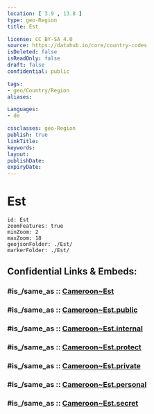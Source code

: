 ```yaml
---
location: [ 3.9 , 13.8 ] 
type: geo-Region
title: Est

license: CC BY-SA 4.0
source: https://datahub.io/core/country-codes
isDeleted: false
isReadOnly: false
draft: false
confidential: public

tags:
- geo/Country/Region
aliases:

Languages:
- de

cssclasses: geo-Region
publish: true
linkTitle: 
keywords: 
layout: 
publishDate: 
expiryDate: 
---
```


# Est

```leaflet
id: Est
zoomFeatures: true 
minZoom: 2 
maxZoom: 18
geojsonFolder: ./Est/
markerFolder: ./Est/
```


## Confidential Links & Embeds: 

### #is_/same_as :: [Cameroon~Est](/_Standards/Earth/Continent/Africa/Africa~Central/Cameroon/regions~Cameroon/Cameroon~Est.md) 

### #is_/same_as :: [Cameroon~Est.public](/_public/Earth/Continent/Africa/Africa~Central/Cameroon/regions~Cameroon/Cameroon~Est.public.md) 

### #is_/same_as :: [Cameroon~Est.internal](/_internal/Earth/Continent/Africa/Africa~Central/Cameroon/regions~Cameroon/Cameroon~Est.internal.md) 

### #is_/same_as :: [Cameroon~Est.protect](/_protect/Earth/Continent/Africa/Africa~Central/Cameroon/regions~Cameroon/Cameroon~Est.protect.md) 

### #is_/same_as :: [Cameroon~Est.private](/_private/Earth/Continent/Africa/Africa~Central/Cameroon/regions~Cameroon/Cameroon~Est.private.md) 

### #is_/same_as :: [Cameroon~Est.personal](/_personal/Earth/Continent/Africa/Africa~Central/Cameroon/regions~Cameroon/Cameroon~Est.personal.md) 

### #is_/same_as :: [Cameroon~Est.secret](/_secret/Earth/Continent/Africa/Africa~Central/Cameroon/regions~Cameroon/Cameroon~Est.secret.md)

